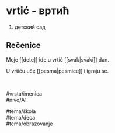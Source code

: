 # vrtić - вртић

1. детский сад

## Rečenice

Moje [[dete]] ide u vrtić [[svak|svaki]] dan.

U vrtiću uče [[pesma|pesmice]] i igraju se.

<br>

#vrsta/imenica  
#nivo/A1  

#tema/škola  
#tema/deca  
#tema/obrazovanje  
